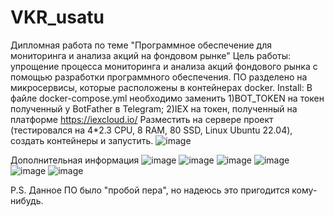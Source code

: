 # VKR_usatu
Дипломная работа по теме "Программное обеспечение для мониторинга и анализа акций на фондовом рынке"
Цель работы: упрощение процесса мониторинга и анализа акций фондового рынка с помощью разработки программного обеспечения. 
ПО разделено на микросервисы, которые расположены в контейнерах docker.
Install:
В файле docker-compose.yml необходимо заменить 
  1)BOT_TOKEN на токен полученный у BotFather в Telegram;
  2)IEX на токен, полученный на платформе https://iexcloud.io/
Разместить на сервере проект (тестировался на 4*2.3 CPU, 8 RAM, 80 SSD, Linux Ubuntu 22.04), создать контейнеры и запустить.
![image](https://user-images.githubusercontent.com/82835572/188265149-9d2cd5ba-732a-4e5c-8bde-09325f5e750d.png)

Дополнительная информация
![image](https://user-images.githubusercontent.com/82835572/188264743-a5019bd6-9d4d-4a5e-95f3-4dbb9f8b9cd4.png)
![image](https://user-images.githubusercontent.com/82835572/188264769-b836c942-3f4f-4142-823b-41c512dc6a4a.png)
![image](https://user-images.githubusercontent.com/82835572/188264755-f69f19f3-6f04-4d75-931f-08ec67b26c61.png)
![image](https://user-images.githubusercontent.com/82835572/188264763-149cedca-a355-4c7f-8fc2-c563d90c49c0.png)
![image](https://user-images.githubusercontent.com/82835572/188264766-f70d3ad7-182a-4805-af4d-982781eb914c.png)
![image](https://user-images.githubusercontent.com/82835572/188264810-2d2ac2ab-9166-4bba-a49a-554341948b4f.png)

P.S. 
  Данное ПО было "пробой пера", но надеюсь это пригодится кому-нибудь.
